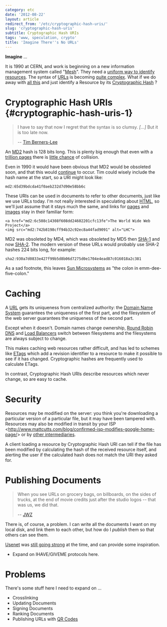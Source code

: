 ```yaml
---
category: etc
date: '2012-08-22'
layout: article
redirect_from: '/etc/cryptographic-hash-uris/'
slug: 'cryptographic-hash-uris'
subtitle: Cryptographic Hash URIs
tags: 'www, speculation, crypto'
title: 'Imagine There''s No URLs'
---
```


**Imagine** ...

It is 1990 at CERN, and work is beginning on a new information
management system called
"[Mesh](http://www.w3.org/History/1989/proposal.html)". They need a
[uniform way to identify
resources](http://en.wikipedia.org/wiki/Uniform_resource_identifier).
The syntax of [URLs](http://en.wikipedia.org/wiki/URL) is becoming
[quite complex](http://www.w3.org/People/Berners-Lee/FAQ.html). What if
we do away with [all this](http://en.wikipedia.org/wiki/True_Names) and
just identify a Resource by its [Cryptographic
Hash](http://en.wikipedia.org/wiki/Cryptographic_hash_function) ?

Cryptographic Hash URIs {#cryptographic-hash-uris-1}
=======================

> I have to say that now I regret that the syntax is so clumsy.
> *\[...\]* But it is too late now.
>
> -- [Tim
> Berners-Lee](http://www.w3.org/People/Berners-Lee/FAQ.html#etc)

An [MD2](http://en.wikipedia.org/wiki/MD2_(cryptography)) hash is 128
bits long. This is plenty big enough that even with a [trillion
pages](http://googleblog.blogspot.com.au/2008/07/we-knew-web-was-big.html)
there is [little chance](http://en.wikipedia.org/wiki/Birthday_problem)
of collision.

Even in 1990 it would have been obvious that MD2 would be obsoleted
soon, and that this would
[continue](http://en.wikipedia.org/wiki/MD4#Security) to occur. Tim
could wisely include the hash name at the start, so a URI might look
like:

    md2:65d39bdcda41f0aeb232d7d90e58bb6c

These URIs can be used in documents to refer to other documents, just
like we use URLs today. I'm not really interested in speculating about
[HTML](http://infomesh.net/html/history/early/), so we'll just assume
that it stays much the same, and links for
[pages](http://www.w3.org/History/19921103-hypertext/hypertext/WWW/TheProject.html)
and [images](http://en.wikipedia.org/wiki/Les_Horribles_Cernettes) stay
in their familiar form:

``` {.sourceCode .html}
<a href="md2:6c508c14308f608dd24602201cfc13fe">The World Wide Web Project</a>
<img src="md2:742b8198cff94b32c92ec8a44fad9091" alt="LHC">
```

MD2 was obsoleted by MD4, which was obsoleted by MD5 then
[SHA-1](http://en.wikipedia.org/wiki/SHA-1) and now
[SHA-2](http://en.wikipedia.org/wiki/SHA-2). The modern version of these
URLs would probably use SHA-2 hashes 224 bits long, for example:

    sha2:930a7d0833e427f99b5d8b06d7275d0e1704e4ead87c016018a2c381

As a sad footnote, this leaves [Sun
Microsystems](http://web.archive.org/web/19990421184325/http://www.sun.com/)
as "the colon in emm-dee-five-colon."

Caching
=======

A [URL](http://en.wikipedia.org/wiki/URL) gets its uniqueness from
centralized authority: the [Domain Name
System](http://en.wikipedia.org/wiki/Domain_Name_System) guarantees the
uniqueness of the first part, and the filesystem of the web server
guarantees the uniqueness of the second part.

Except when it doesn't. Domain names change ownership, [Round Robin
DNS](http://en.wikipedia.org/wiki/Round-robin_DNS) and [Load
Balancers](http://en.wikipedia.org/wiki/Load_balancing_(computing))
switch between filesystems and the filesystems are always subject to
change.

This makes caching web resources rather difficult, and has led to
schemes like [ETags](http://en.wikipedia.org/wiki/HTTP_ETag) which add a
revision identifier to a resource to make it possible to see if it has
changed. Cryptographic hashes are frequently used to calculate ETags.

In contrast, Cryptographic Hash URIs describe resources which never
change, so are easy to cache.

Security
========

Resources may be modified on the server: you think you're downloading a
particular version of a particular file, but it may have been tampered
with. Resources may also be
modified in transit by your ISP &lt;http://www.mattcutts.com/blog/confirmed-isp-modifies-google-home-page/&gt;
or by [other
intermediaries](http://en.wikipedia.org/wiki/Man-in-the-middle_attack).

A client loading a resource by Cryptographic Hash URI can tell if the
file has been modified by calculating the hash of the received resource
itself, and alerting the user if the calculated hash does not match the
URI they asked for.

Publishing Documents
====================

> When you see URLs on grocery bags, on billboards, on the sides of
> trucks, at the end of movie credits just after the studio logos --
> that was us, we did that.
>
> -- [JWZ](http://www.jwz.org/gruntle/nomo.html)

There is, of course, a problem. I can write all the documents I want on
my local disk, and link them to each other, but how do I *publish* them
so that others can see them.

[Usenet](http://tools.ietf.org/html/rfc1036) was [still going
strong](http://en.wikipedia.org/wiki/Usenet#Public_venue) at the time,
and can provide some inspiration.

-   Expand on IHAVE/GIVEME protocols here.

Problems
========

There's some stuff here I need to expand on ...

-   Crosslinking
-   Updating Documents
-   Signing Documents
-   Ranking Documents
-   Publishing URLs with [QR
    Codes](http://en.wikipedia.org/wiki/QR_code)
